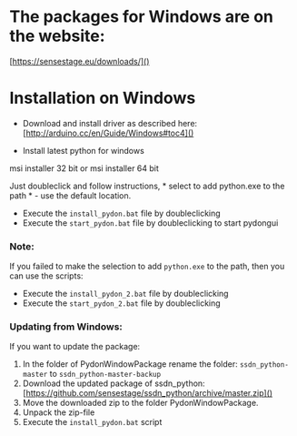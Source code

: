 # The packages for Windows are on the website:

[https://sensestage.eu/downloads/]()

# Installation on Windows

* Download and install driver as described here: [http://arduino.cc/en/Guide/Windows#toc4]()

* Install latest python for windows

msi installer 32 bit
or
msi installer 64 bit

Just doubleclick and follow instructions, * select to add python.exe to the path * - use the default location.


* Execute the `install_pydon.bat` file by doubleclicking
* Execute the `start_pydon.bat` file by doubleclicking to start pydongui


### Note:

If you failed to make the selection to add `python.exe` to the path, then you can use the scripts:

* Execute the `install_pydon_2.bat` file by doubleclicking
* Execute the `start_pydon_2.bat` file by doubleclicking


### Updating from Windows:

If you want to update the package:

1. In the folder of PydonWindowPackage rename the folder: `ssdn_python-master` to `ssdn_python-master-backup`
2. Download the updated package of ssdn_python: [https://github.com/sensestage/ssdn_python/archive/master.zip]()
3. Move the downloaded zip to the folder PydonWindowPackage.
4. Unpack the zip-file
5. Execute the `install_pydon.bat` script


